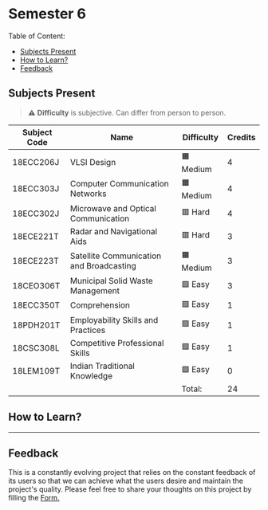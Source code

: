 # Semester 6

Table of Content:

- [Subjects Present](#subjects-present)
- [How to Learn?](#how-to-learn)
- [Feedback](#feedback)


## Subjects Present

> ⚠ **Difficulty** is subjective. Can differ from person to person.

| Subject Code | Name | Difficulty | Credits |
| ------------ | ---- | ---------- | ------- |
| 18ECC206J | VLSI Design | 🟧 Medium | 4 |
| 18ECC303J | Computer Communication Networks | 🟧 Medium | 4 |
| 18ECC302J | Microwave and Optical Communication | 🟥 Hard | 4 |
| 18ECE221T | Radar and Navigational Aids | 🟥 Hard | 3 |
| 18ECE223T | Satellite Communication and Broadcasting | 🟧 Medium | 3 |
| 18CEO306T | Municipal Solid Waste Management | 🟩 Easy | 3 |
| 18ECC350T | Comprehension | 🟩 Easy | 1 |
| 18PDH201T | Employability Skills and Practices | 🟩 Easy | 1 |
| 18CSC308L | Competitive Professional Skills | 🟩 Easy | 1 |
| 18LEM109T | Indian Traditional Knowledge | 🟩 Easy | 0 |
| | | Total: | 24 |

## How to Learn?


---

## Feedback

This is a constantly evolving project that relies on the constant feedback of its users so that we can achieve what the users desire and maintain the project's quality. Please feel free to share your thoughts on this project by filling the <a href="https://docs.google.com/forms/d/e/1FAIpQLSfNQDOQkEKPubOBRIhselYTjCv82qv7qTyPh6exFvkT3sumhw/viewform?entry.34189569=Notes+Initiative">Form.</a>
